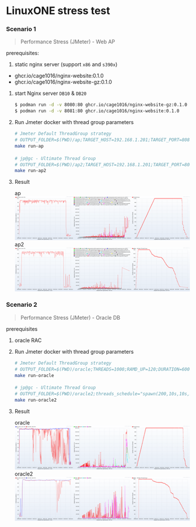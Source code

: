 # LinuxONE stress test

### Scenario 1

> Performance Stress (JMeter) - Web AP

prerequisites:
1. static nginx server (support `x86` and `s390x`)
  - ghcr.io/cage1016/nginx-website:0.1.0
  - ghcr.io/cage1016/nginx-website-gz:0.1.0

1. start Nginx server `DB10` & `DB20`
    ```bash
    $ podman run -d -v 8080:80 ghcr.io/cage1016/nginx-website-gz:0.1.0
    $ podman run -d -v 8081:80 ghcr.io/cage1016/nginx-website:0.1.0
    ```

1. Run Jmeter docker with thread group parameters
    ```bash
    # Jmeter Default ThreadGroup strategy
    # OUTPUT_FOLDER=$(PWD)/ap;TARGET_HOST=192.168.1.201;TARGET_PORT=8080;ENV_THREADS=1;ENV_RAMD_UP=1;ENV_DURATION=1
    make run-ap

    # jp@gc - Ultimate Thread Group
    # OUTPUT_FOLDER=$(PWD)/ap2;TARGET_HOST=192.168.1.201;TARGET_PORT=8080;threads_schedule="spawn(200,10s,10s,50s,10s) spawn(300,10s,10s,100s,30s) spawn(400,10s,10s,150s,30s)"
    make run-ap2
    ```
1. Result

    ap
    ![ap](screenshot/ap.png)
    ap2
    ![ap2](screenshot/ap2.png)

### Scenario 2

> Performance Stress (JMeter) - Oracle DB

prerequisites
1. oracle RAC
1. Run Jmeter docker with thread group parameters
    ```bash
    # Jmeter Default ThreadGroup strategy
    # OUTPUT_FOLDER=$(PWD)/oracle;THREADS=1000;RAMD_UP=120;DURATION=600
    make run-oracle

    # jp@gc - Ultimate Thread Group
    # OUTPUT_FOLDER=$(PWD)/oracle2;threads_schedule="spawn(200,10s,10s,50s,10s) spawn(300,10s,10s,100s,30s) spawn(400,10s,10s,150s,30s)"
    make run-oracle2
    ```
1. Result

    oracle
    ![oracle](screenshot/oracle.png)
    oracle2
    ![oracle2](screenshot/oracle2.png)